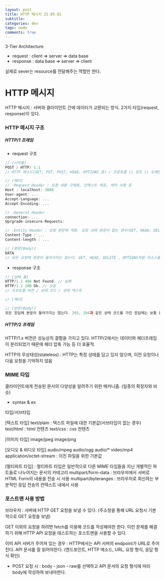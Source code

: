 ```yaml
---  
layout: post  
title: HTTP 메시지 21.05.01
subtitle: 
categories: dev
tags: node
comments: true  
--- 
```


3-Tier Architecture
- request : client => server => data base
- response : data base => server => client

실제로 sever는 resource를 전달해주는 역할만 한다.

# HTTP 메시지

HTTP 메시지 : 서버와 클라이언트 간에 데이터가 교환되는 방식. 2가지 타입(request, response)이 있다. 

### HTTP 메시지 구조

##### HTTP/1 프레임

- request 구조

```js
// [시작줄]
POST / HTTP/ 1.1
// HTTP 메소드(GET, PUT, POST, HEAD, OPTIONS 등) / 프로토콜 || 포트 || 도메인 / 버전

// [헤더]
// -Request Header : 요청 내용 구체화, 컨텍스트 제공, 제약 사항 등
Host : localhost: 3000
User-agent: ...
Accept-Language: ...
Accept-Encoding: ...

// -General Header
connection: ...
Uprgrade-insecure-Requests: 

// -Entity Header : 요청 본문에 적용. 요청 내에 본문이 없는 경우(GET, HEAD, DELETE, OPTIONS 등) Entity Header는 전송되지 않는다.
Content-Type : ...
Content-length : ...

// [본문(Body)]
DATA
// 모든 요청에 본문이 들어가지는 않는다. GET, HEAD, DELETE , OPTIONS처럼 리소스를 가져오는 요청은 보통 본문이 필요가 없다. 일부 요청은 업데이트를 하기 위해 서버에 데이터를 전송한다. 보통 (HTML 폼 데이터를 포함하는) POST 요청일 경우.
```

- response 구조

```js
// [상태 줄]
HTTP/1.1 404 Not Found. // 실패
HTTP/1.1 200 Ok. // 성공
// 프로토콜 버전 / 상태 코드 / 상태 텍스트

// [헤더]

// [본문(Body)]
모든 응답에 본문이 들어가지는 않는다. 201, 204과 같은 상태 코드를 가진 응답에는 보통 본문이 없다.
```

##### HTTP/2 프레임

HTTP/1.x 버전은 성능상의 결함을 가지고 있다. HTTP/2에서는 데이터와 헤더프레임이 분리되었기 때문에 헤더 압축 가능 등 더 효율적.

HTTP의 무상태성(stateless) : HTTP는 특정 상태를 담고 있지 않으며, 이전 요청이나 다음 요청을 기억하지 않음

### MIME 타입

클라이언트에게 전송된 문서의 다양성을 알려주기 위한 메커니즘. (일종의 확장자와 비슷)

- syntax & ex

타입/서브타입

[텍스트 타입]
text/plain : 텍스트 파일에 대한 기본값(서브타입이 없는 경우)
text/html : html 컨텐츠
text/css : css 컨텐츠

[이미지 타입]
image/jpeg
image/png

[오디오 & 비디오 타입]
audio/mpeg
audio/ogg
audio/*
video/mp4
application/octet-stream : 이진 파일을 위한 기본값

[멀티파트 타입] : 멀티파트 타입은 일반적으로 다른 MIME 타입들을 지닌 개별적인 파트들로 나누어지는 문서의 카테고리
multipart/form-data : 브라우저에서 서버로 HTML Form의 내용을 전송 시 사용
multipart/byteranges : 브라우저로 회신하는 부분적인 응답 전송의 컨텍스트 내에서 사용

### 포스트맨 사용 방법

브라우저 : 서버에 HTTP GET 요청을 보낼 수 있다. (주소창을 통해 URL 요청시 기본적으로 GET 요청을 보냄)

GET 이외의 요청을 하려면 fetch를 이용해 코드를 작성해야한 한다. 이런 문제를 해결하기 위해 HTTP API 요청을 테스트하는 포스트맨을 사용할 수 있다.

이미 API 서버가 주어져 있는 경우 : HTTP에서는 API 서버의 endpoint가 URL로 주어진다. API 문서를 잘 읽어야한다. (엔드포인트, HTTP 메소드, URL, 요청 형식, 응답 형식 확인)

- POST 요청 시 : body - json - raw를 선택하고 API 문서의 요청 형식에 따라 body에 작성하여 보내야한다.